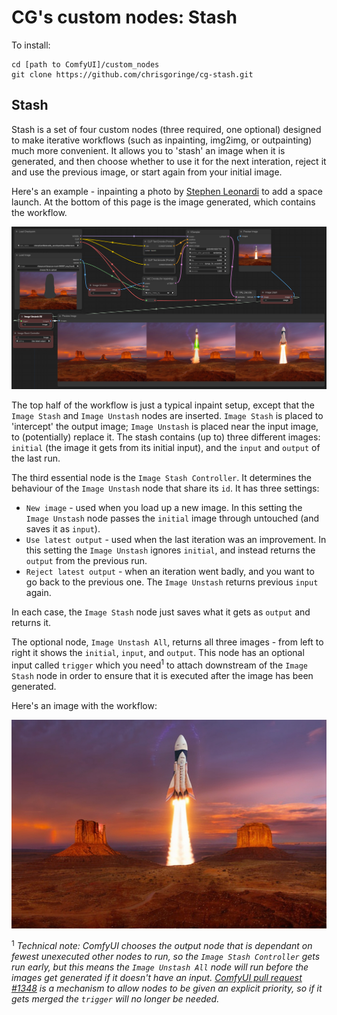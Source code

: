 # CG's custom nodes: Stash

To install:
```
cd [path to ComfyUI]/custom_nodes
git clone https://github.com/chrisgoringe/cg-stash.git
```

## Stash

Stash is a set of four custom nodes (three required, one optional) designed to make iterative workflows (such as inpainting, img2img, or outpainting) much more convenient. It allows you to 'stash' an image when it is generated, and then choose whether to use it for the next interation, reject it and use the previous image, or start again from your initial image.

Here's an example - inpainting a photo by [Stephen Leonardi](https://unsplash.com/@stephenleo1982) to add a space launch. At the bottom of this page is the image generated, which contains the workflow.

![image](./resources/workflow.png)

The top half of the workflow is just a typical inpaint setup, except that the `Image Stash` and `Image Unstash` nodes are inserted. `Image Stash` is placed to 'intercept' the output image; `Image Unstash` is placed near the input image, to (potentially) replace it. The stash contains (up to) three different images: `initial` (the image it gets from its initial input), and the `input` and `output` of the last run.

The third essential node is the `Image Stash Controller`. It determines the behaviour of the `Image Unstash` node that share its `id`. It has three settings:

- `New image` - used when you load up a new image. In this setting the `Image Unstash` node passes the `initial` image through untouched (and saves it as `input`).
- `Use latest output` - used when the last iteration was an improvement. In this setting the `Image Unstash` ignores `initial`, and instead returns the `output` from the previous run.
- `Reject latest output` - when an iteration went badly, and you want to go back to the previous one. The `Image Unstash` returns previous `input` again.

In each case, the `Image Stash` node just saves what it gets as `output` and returns it.

The optional node, `Image Unstash All`, returns all three images - from left to right it shows the `initial`, `input`, and `output`. This node has an optional input called `trigger` which you need<sup>1</sup> to attach downstream of the `Image Stash` node in order to ensure that it is executed after the image has been generated.

Here's an image with the workflow:

![image](./resources/space-launch.png)

<sup>1</sup> *Technical note: ComfyUI chooses the output node that is dependant on fewest unexecuted other nodes to run, so the `Image Stash Controller` gets run early, but this means the `Image Unstash All` node will run before the images get generated if it doesn't have an input. [ComfyUI pull request #1348](https://github.com/comfyanonymous/ComfyUI/pull/1348) is a mechanism to allow nodes to be given an explicit priority, so if it gets merged the `trigger` will no longer be needed.*